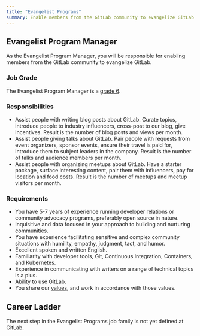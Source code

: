 ```yaml
---
title: "Evangelist Programs"
summary: Enable members from the GitLab community to evangelize GitLab.
---
```


## Evangelist Program Manager

As the Evangelist Program Manager, you will be responsible for enabling members from the GitLab community to evangelize GitLab.

### Job Grade

The Evangelist Program Manager is a [grade 6](https://about.gitlab.com/handbook/total-rewards/compensation/compensation-calculator/#gitlab-job-grades).

### Responsibilities

- Assist people with writing blog posts about GitLab. Curate topics, introduce people to industry influencers, cross-post to our blog, give incentives. Result is the number of blog posts and views per month.
- Assist people giving talks about GitLab. Pair people with requests from event organizers, sponsor events, ensure their travel is paid for, introduce them to subject leaders in the company. Result is the number of talks and audience members per month.
- Assist people with organizing meetups about GitLab. Have a starter package, surface interesting content, pair them with influencers, pay for location and food costs. Result is the number of meetups and meetup visitors per month.

### Requirements

- You have 5-7 years of experience running developer relations or community advocacy programs, preferably open source in nature.
- Inquisitive and data focused in your approach to building and nurturing communities.
- You have experience facilitating sensitive and complex community situations with humility, empathy, judgment, tact, and humor.
- Excellent spoken and written English.
- Familiarity with developer tools, Git, Continuous Integration, Containers, and Kubernetes.
- Experience in communicating with writers on a range of technical topics is a plus.
- Ability to use GitLab.
- You share our [values](/handbook/values/), and work in accordance with those values.

## Career Ladder

The next step in the Evangelist Programs job family is not yet defined at GitLab.


